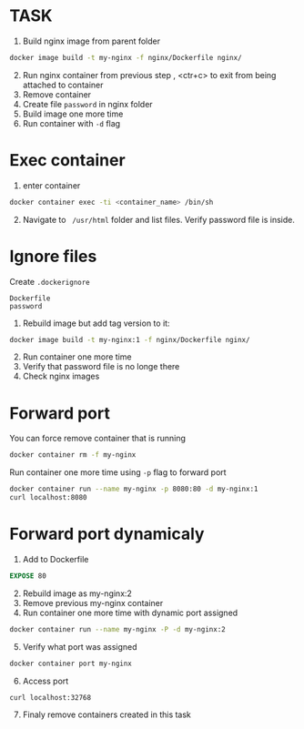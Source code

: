 # TASK

1. Build nginx image from parent folder
```sh
docker image build -t my-nginx -f nginx/Dockerfile nginx/
```

2. Run nginx container from previous step , <ctr+c> to exit from being attached to container
3. Remove container
4. Create file `password` in nginx folder
5. Build image one more time
6. Run container with `-d` flag

# Exec container

1. enter container

```sh
docker container exec -ti <container_name> /bin/sh
```
2. Navigate to ` /usr/html` folder and list files. Verify password file is inside.

# Ignore files

Create `.dockerignore`

```.dockerignore
Dockerfile
password
```

1. Rebuild image but add tag version to it:

```sh
docker image build -t my-nginx:1 -f nginx/Dockerfile nginx/
```
2. Run container one more time
3. Verify that password file is no longe there
4. Check nginx images

# Forward port

You can force remove container that is running

```sh
docker container rm -f my-nginx
```

Run container one more time using `-p` flag to forward port

```sh
docker container run --name my-nginx -p 8080:80 -d my-nginx:1
curl localhost:8080
```

# Forward port dynamicaly

1. Add to Dockerfile 

```Dockerfile
EXPOSE 80
```

2. Rebuild image as my-nginx:2 
3. Remove previous my-nginx container
4. Run container one more time with dynamic port assigned

```sh
docker container run --name my-nginx -P -d my-nginx:2
```

5. Verify what port was assigned

```sh
docker container port my-nginx
```

6. Access port
```sh
curl localhost:32768
```

7. Finaly remove containers created in this task



